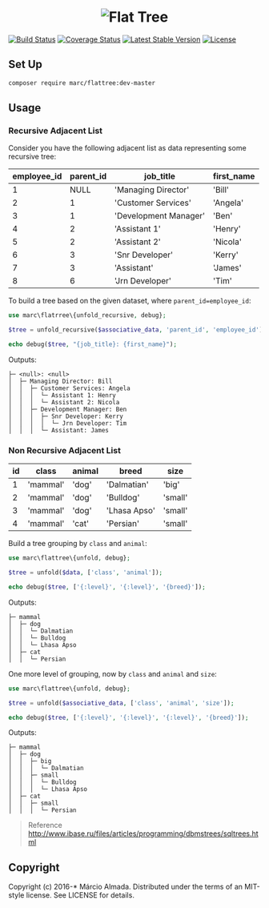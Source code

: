 <h1 align="center">
    <img src="https://dl.dropboxusercontent.com/u/49549530/flattree/flaTTree.png" title="Flat Tree">
</h1>

[![Build Status](https://travis-ci.org/marcioAlmada/flattree.svg?branch=master)](https://travis-ci.org/marcioAlmada/flattree)
[![Coverage Status](https://coveralls.io/repos/marcioAlmada/flattree/badge.svg?branch=master)](https://coveralls.io/r/marcioAlmada/flattree?branch=master)
[![Latest Stable Version](https://poser.pugx.org/marc/flattree/v/stable.png)](https://packagist.org/packages/marc/flattree)
[![License](https://poser.pugx.org/marc/flattree/license.png)](https://packagist.org/packages/marc/flattree)
<!-- [![Scrutinizer Code Quality](https://scrutinizer-ci.com/g/marcioAlmada/flattree/badges/quality-score.png?b=master)](https://scrutinizer-ci.com/g/marcioAlmada/flattree/?branch=master) -->
<!-- [![Total Downloads](https://poser.pugx.org/marc/flattree/downloads.png)](https://packagist.org/packages/marc/flattree) -->
<!-- [![Reference Status](https://www.versioneye.com/php/marc:flattree/reference_badge.svg?style=flat)](https://www.versioneye.com/php/marc:flattree/references) -->

## Set Up

```bash
composer require marc/flattree:dev-master
```

## Usage

### Recursive Adjacent List

Consider you have the following adjacent list as data representing some recursive tree:

|employee_id|parent_id|job_title|first_name|
|---|---|---|---|
|1|NULL|'Managing Director'|'Bill'|
|2|1|'Customer Services'|'Angela'|
|3|1|'Development Manager'|'Ben'|
|4|2|'Assistant 1'|'Henry'|
|5|2|'Assistant 2'|'Nicola'|
|6|3|'Snr Developer'|'Kerry'|
|7|3|'Assistant'|'James'|
|8|6|'Jrn Developer'|'Tim'|

To build a tree based on the given dataset, where `parent_id=employee_id`:

```php
use marc\flatrree\{unfold_recursive, debug};

$tree = unfold_recursive($associative_data, 'parent_id', 'employee_id');

echo debug($tree, "{job_title}: {first_name}");
```
Outputs:
```
├─ <null>: <null>
│  ├─ Managing Director: Bill
│  │  ├─ Customer Services: Angela
│  │  │  └─ Assistant 1: Henry
│  │  │  └─ Assistant 2: Nicola
│  │  ├─ Development Manager: Ben
│  │  │  ├─ Snr Developer: Kerry
│  │  │  │  └─ Jrn Developer: Tim
│  │  │  └─ Assistant: James

```

### Non Recursive Adjacent List

|id|class|animal|breed|size|
|---|---|---|---|---|
|1|'mammal'|'dog'|'Dalmatian'|'big'|
|2|'mammal'|'dog'|'Bulldog'|'small'|
|3|'mammal'|'dog'|'Lhasa Apso'|'small'|
|4|'mammal'|'cat'|'Persian'|'small'|

Build a tree grouping by `class` and `animal`:

```php
use marc\flattree\{unfold, debug};

$tree = unfold($data, ['class', 'animal']);

echo debug($tree, ['{:level}', '{:level}', '{breed}']);
```
Outputs:
```
├─ mammal
│  ├─ dog
│  │  └─ Dalmatian
│  │  └─ Bulldog
│  │  └─ Lhasa Apso
│  ├─ cat
│  │  └─ Persian

```

One more level of grouping, now by `class` and `animal` and `size`:

```php
use marc\flattree\{unfold, debug};

$tree = unfold($associative_data, ['class', 'animal', 'size']);

echo debug($tree, ['{:level}', '{:level}', '{:level}', '{breed}']);
```
Outputs:
```
├─ mammal
│  ├─ dog
│  │  ├─ big
│  │  │  └─ Dalmatian
│  │  ├─ small
│  │  │  └─ Bulldog
│  │  │  └─ Lhasa Apso
│  ├─ cat
│  │  ├─ small
│  │  │  └─ Persian

```

> Reference http://www.ibase.ru/files/articles/programming/dbmstrees/sqltrees.html

## Copyright

Copyright (c) 2016-* Márcio Almada. Distributed under the terms of an MIT-style license.
See LICENSE for details.
